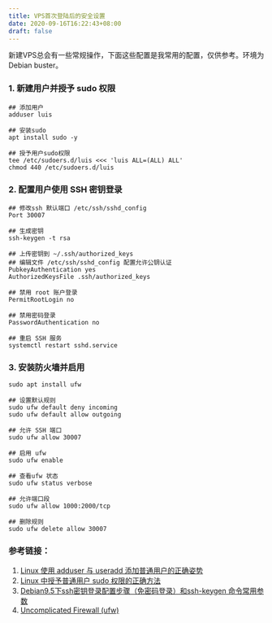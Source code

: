 ```yaml
---
title: VPS首次登陆后的安全设置
date: 2020-09-16T16:22:43+08:00
draft: false
---
```


新建VPS总会有一些常规操作，下面这些配置是我常用的配置，仅供参考。环境为Debian buster。

### 1. 新建用户并授予 sudo 权限
``` Shell
## 添加用户
adduser luis

## 安装sudo
apt install sudo -y

## 授予用户sudo权限
tee /etc/sudoers.d/luis <<< 'luis ALL=(ALL) ALL'
chmod 440 /etc/sudoers.d/luis
```

### 2. 配置用户使用 SSH 密钥登录
``` Shell
## 修改ssh 默认端口 /etc/ssh/sshd_config
Port 30007

## 生成密钥
ssh-keygen -t rsa

## 上传密钥到 ~/.ssh/authorized_keys
## 编辑文件 /etc/ssh/sshd_config 配置允许公钥认证
PubkeyAuthentication yes
AuthorizedKeysFile .ssh/authorized_keys

## 禁用 root 账户登录
PermitRootLogin no

## 禁用密码登录
PasswordAuthentication no

## 重启 SSH 服务
systemctl restart sshd.service
```

### 3. 安装防火墙并启用
``` Shell
sudo apt install ufw

## 设置默认规则
sudo ufw default deny incoming
sudo ufw default allow outgoing

## 允许 SSH 端口
sudo ufw allow 30007

## 启用 ufw
sudo ufw enable

## 查看ufw 状态
sudo ufw status verbose

## 允许端口段
sudo ufw allow 1000:2000/tcp

## 删除规则
sudo ufw delete allow 30007
```

### 参考链接：
1. [Linux 使用 adduser 与 useradd 添加普通用户的正确姿势 ](https://p3terx.com/archives/add-normal-users-with-adduser-and-useradd.html)
2. [Linux 中授予普通用户 sudo 权限的正确方法 ](https://p3terx.com/archives/linux-grants-normal-user-sudo-permission.html)
3. [Debian9.5下ssh密钥登录配置步骤（免密码登录）和ssh-keygen 命令常用参数](https://www.cnblogs.com/pipci/p/9819902.html)
4. [Uncomplicated Firewall (ufw)](https://wiki.debian.org/Uncomplicated%20Firewall%20%28ufw%29)